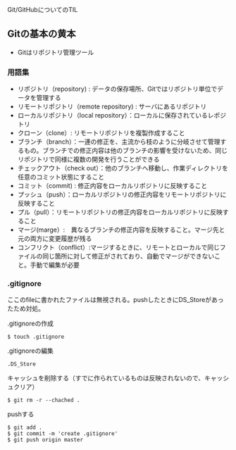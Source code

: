 Git/GitHubについてのTIL
## Gitの基本の黄本
- Gitはリポジトリ管理ツール
### 用語集
- リポジトリ（repository) : データの保存場所、Gitではリポジトリ単位でデータを管理する
- リモートリポジトリ（remote repository) : サーバにあるリポジトリ
- ローカルリポジトリ（local repository）：ローカルに保存されているレポジトリ
- クローン（clone）: リモートリポジトリを複製作成すること
- ブランチ（branch）：一連の修正を、主流から枝のように分岐させて管理するもの。ブランチでの修正内容は他のブランチの影響を受けないため、同じリポジトリで同様に複数の開発を行うことができる
- チェックアウト（check out）：他のブランチへ移動し、作業ディレクトリを任意のコミット状態にすること
- コミット（commit) : 修正内容をローカルリポジトリに反映すること
- プッシュ（push）：ローカルリポジトリの修正内容をリモートリポジトリに反映すること
- プル（pull）：リモートリポジトリの修正内容をローカルリポジトリに反映すること
- マージ(marge）:　異なるブランチの修正内容を反映すること。マージ先と元の両方に変更履歴が残る
- コンフリクト（conflict）:マージするときに、リモートとローカルで同じファイルの同じ箇所に対して修正がされており、自動でマージができないこと。手動で編集が必要



### .gitignore
ここのfileに書かれたファイルは無視される。pushしたときにDS_Storeがあったため対処。  

.gitignoreの作成
```
$ touch .gitignore
```
.gitignoreの編集
``` .gitignore
.DS_Store
```

キャッシュを削除する（すでに作られているものは反映されないので、キャッシュクリア）  
```
$ git rm -r --chached .
```

pushする
```
$ git add .
$ git commit -m 'create .gitignore'
$ git push origin master
```
